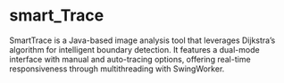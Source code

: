 # smart_Trace
SmartTrace is a Java-based image analysis tool that leverages Dijkstra’s algorithm for intelligent boundary detection. It features a dual-mode interface with manual and auto-tracing options, offering real-time responsiveness through multithreading with SwingWorker. 

